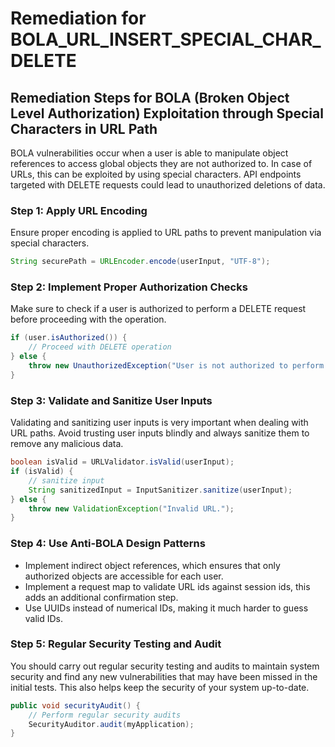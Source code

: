 # Remediation for BOLA_URL_INSERT_SPECIAL_CHAR_DELETE

## Remediation Steps for BOLA (Broken Object Level Authorization) Exploitation through Special Characters in URL Path 

BOLA vulnerabilities occur when a user is able to manipulate object references to access global objects they are not authorized to. In case of URLs, this can be exploited by using special characters. API endpoints targeted with DELETE requests could lead to unauthorized deletions of data.

### Step 1: Apply URL Encoding
Ensure proper encoding is applied to URL paths to prevent manipulation via special characters. 

```java
String securePath = URLEncoder.encode(userInput, "UTF-8");
```

### Step 2: Implement Proper Authorization Checks

Make sure to check if a user is authorized to perform a DELETE request before proceeding with the operation. 

```java
if (user.isAuthorized()) {
    // Proceed with DELETE operation
} else {
    throw new UnauthorizedException("User is not authorized to perform this action.");
}
```

### Step 3: Validate and Sanitize User Inputs 

Validating and sanitizing user inputs is very important when dealing with URL paths. Avoid trusting user inputs blindly and always sanitize them to remove any malicious data.

```java
boolean isValid = URLValidator.isValid(userInput);
if (isValid) {
    // sanitize input
    String sanitizedInput = InputSanitizer.sanitize(userInput);
} else {
    throw new ValidationException("Invalid URL.");
}
```

### Step 4: Use Anti-BOLA Design Patterns
- Implement indirect object references, which ensures that only authorized objects are accessible for each user.
- Implement a request map to validate URL ids against session ids, this adds an additional confirmation step. 
- Use UUIDs instead of numerical IDs, making it much harder to guess valid IDs.

### Step 5: Regular Security Testing and Audit
You should carry out regular security testing and audits to maintain system security and find any new vulnerabilities that may have been missed in the initial tests. This also helps keep the security of your system up-to-date.
```java
public void securityAudit() {
    // Perform regular security audits
    SecurityAuditor.audit(myApplication);
}
```